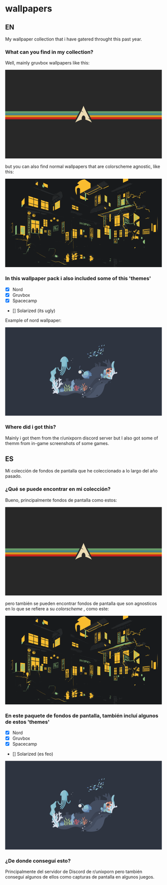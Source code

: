 # wallpapers

## EN

My wallpaper collection that i have gatered throught this past year.

### What can you find in my collection?

Well, mainly gruvbox wallpapers like this:

![gruvbox_arch logo.png](https://github.com/Mattio-cmd/wallpapers/blob/main/wallpapers/gruvbox_arch%20logo.png)

but you can also find normal wallpapers that are colorscheme agnostic, like this:

![Neon city (kind of).png](https://github.com/Mattio-cmd/wallpapers/blob/main/wallpapers/Neon%20city%20(kind%20of).png)

### In this wallpaper pack i also included some of this 'themes'

- [x] Nord
- [x] Gruvbox
- [x] Spacecamp
- [] Solarized (its ugly)

Example of nord wallpaper:

![nord_sea_fren.png](https://github.com/Mattio-cmd/wallpapers/blob/main/wallpapers/nord_sea_fren.png)

### Where did i got this?

Mainly i got them from the r/unixporn discord server but I also got some of themm from in-game screenshots of 
some games. 



## ES

Mi colección de fondos de pantalla que he coleccionado a lo largo del año pasado.

### ¿Qué se puede encontrar en mi colección?

Bueno, principalmente fondos de pantalla como estos:

![gruvbox_arch logo.png](https://github.com/Mattio-cmd/wallpapers/blob/main/wallpapers/gruvbox_arch%20logo.png)

pero también se pueden encontrar fondos de pantalla que son agnosticos en lo que se refiere a su _colorscheme_ , como este:

![Neon city (kind of).png](https://github.com/Mattio-cmd/wallpapers/blob/main/wallpapers/Neon%20city%20(kind%20of).png)

### En este paquete de fondos de pantalla, también incluí algunos de estos 'themes'

- [x] Nord
- [x] Gruvbox
- [x] Spacecamp
- [] Solarized (es feo)

![nord_sea_fren.png](https://github.com/Mattio-cmd/wallpapers/blob/main/wallpapers/nord_sea_fren.png)

### ¿De donde conseguí esto?

Principalmente del servidor de Discord de r/unixporn pero también conseguí algunos de ellos como capturas de pantalla en algunos juegos.
